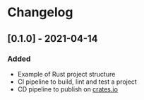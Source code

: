 # Changelog

## [0.1.0] - 2021-04-14

### Added

- Example of Rust project structure
- CI pipeline to build, lint and test a project
- CD pipeline to publish on [crates.io](https://crates.io)
